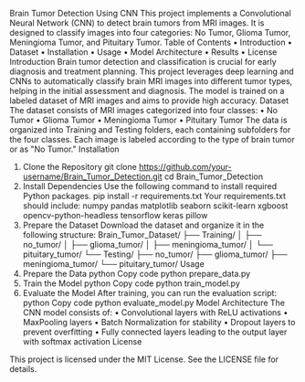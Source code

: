 Brain Tumor Detection Using CNN
This project implements a Convolutional Neural Network (CNN) to detect brain tumors from MRI images. It is designed to classify images into four categories: No Tumor, Glioma Tumor, Meningioma Tumor, and Pituitary Tumor.
Table of Contents
•	Introduction
•	Dataset
•	Installation
•	Usage
•	Model Architecture
•	Results
•	License
  Introduction 
Brain tumor detection and classification is crucial for early diagnosis and treatment planning. This project leverages deep learning and CNNs to automatically classify brain MRI images into different tumor types, helping in the initial assessment and diagnosis. The model is trained on a labeled dataset of MRI images and aims to provide high accuracy.
 Dataset
The dataset consists of MRI images categorized into four classes:
•	No Tumor
•	Glioma Tumor
•	Meningioma Tumor
•	Pituitary Tumor
The data is organized into Training and Testing folders, each containing subfolders for the four classes. Each image is labeled according to the type of brain tumor or as "No Tumor."
Installation
1.	Clone the Repository
git clone https://github.com/your-username/Brain_Tumor_Detection.git
cd Brain_Tumor_Detection
2.	Install Dependencies Use the following command to install required Python packages.
pip install -r requirements.txt
Your requirements.txt should include:
numpy
pandas
matplotlib
seaborn
scikit-learn
xgboost
opencv-python-headless
tensorflow
keras
pillow
3.	Prepare the Dataset
Download the dataset and organize it in the following structure:
Brain_Tumor_Dataset/
├── Training/
│   ├── no_tumor/
│   ├── glioma_tumor/
│   ├── meningioma_tumor/
│   └── pituitary_tumor/
└── Testing/
    ├── no_tumor/
    ├── glioma_tumor/
    ├── meningioma_tumor/
    └── pituitary_tumor/
Usage
1. Prepare the Data
python Copy code python prepare_data.py
 2. Train the Model
python Copy code python train_model.py 
3. Evaluate the Model After training, you can run the evaluation script:
python Copy code python evaluate_model.py 
 Model Architecture
The CNN model consists of:
•	Convolutional layers with ReLU activations
•	MaxPooling layers
•	Batch Normalization for stability
•	Dropout layers to prevent overfitting
•	Fully connected layers leading to the output layer with softmax activation
License

This project is licensed under the MIT License. See the LICENSE file for details.

